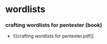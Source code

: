 
# wordlists

### crafting wordlists for pentester (book)

- ![[crafting wordlists for pentester.pdf]]

